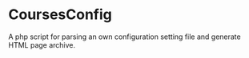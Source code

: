 # CoursesConfig
A php script for parsing an own configuration setting file  and generate HTML page archive.
